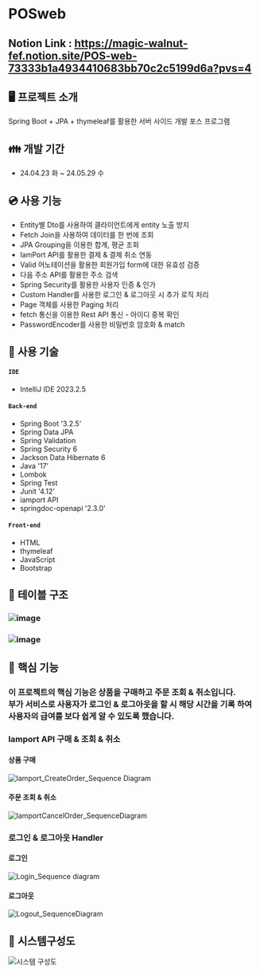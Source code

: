 # POSweb
## Notion Link : https://magic-walnut-fef.notion.site/POS-web-73333b1a4934410683bb70c2c5199d6a?pvs=4

## 🖥️ 프로젝트 소개
Spring Boot + JPA + thymeleaf를 활용한 서버 사이드 개발 포스 프로그램

## 👪 개발 기간
* 24.04.23 화 ~ 24.05.29 수

## 💿 사용 기능
- Entity별 Dto를 사용하여 클라이언트에게 entity 노출 방지
- Fetch Join을 사용하여 데이터를 한 번에 조회
- JPA Grouping을 이용한 합계, 평균 조회
- IamPort API를 활용한 결제 & 결제 취소 연동
- Valid 어노테이션을 활용한 회원가입 form에 대한 유효성 검증
- 다음 주소 API를 활용한 주소 검색
- Spring Security를 활용한 사용자 인증 & 인가
- Custom Handler를 사용한 로그인 & 로그아웃 시 추가 로직 처리
- Page 객체를 사용한 Paging 처리
- fetch 통신을 이용한 Rest API 통신 - 아이디 중복 확인
- PasswordEncoder를 사용한 비밀번호 암호화 & match

## 💾 사용 기술
#### `IDE`
- IntelliJ IDE 2023.2.5
#### `Back-end`
- Spring Boot '3.2.5'
- Spring Data JPA
- Spring Validation
- Spring Security 6
- Jackson Data Hibernate 6
- Java '17'
- Lombok
- Spring Test
- Junit '4.12'
- iamport API
- springdoc-openapi '2.3.0'

#### `Front-end`
- HTML
- thymeleaf
- JavaScript
- Bootstrap

## 📑 테이블 구조
### ![image](https://github.com/JIGeons/POSweb/assets/118729956/90309626-6c8a-4a1c-be78-0b040656b529)
### ![image](https://github.com/JIGeons/POSweb/assets/118729956/41bc25a2-771f-40e0-bc42-fec05feba85f)

## 💙 핵심 기능
### 이 프로젝트의 핵심 기능은 상품을 구매하고 주문 조회 & 취소입니다.<br>부가 서비스로 사용자가 로그인 & 로그아웃을 할 시 해당 시간을 기록 하여 사용자의 급여를 보다 쉽게 알 수 있도록 했습니다.</br>

### Iamport API 구매 & 조회 & 취소
#### 상품 구매
![Iamport_CreateOrder_Sequence Diagram](https://github.com/JIGeons/POSweb/assets/118729956/4ccfb9dc-39fe-49f1-a891-ba5a2bc90c91)
#### 주문 조회 & 취소
![IamportCancelOrder_SequenceDiagram](https://github.com/JIGeons/POSweb/assets/118729956/f906d393-2893-474a-8182-dcffc4fa5af0)

### 로그인 & 로그아웃 Handler
#### 로그인
![Login_Sequence diagram](https://github.com/JIGeons/POSweb/assets/118729956/f6b95c66-cb2f-46d3-90f0-423d2156f399)
#### 로그아웃
![Logout_SequenceDiagram](https://github.com/JIGeons/POSweb/assets/118729956/8007508e-30a8-4b43-9f0b-caa0f02bd381)

## 🤎 시스템구성도
![시스템 구성도](https://github.com/JIGeons/POSweb/assets/118729956/1103b8f4-0aba-442a-98b7-d6af79c0cb9e)

